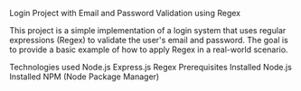 Login Project with Email and Password Validation using Regex

This project is a simple implementation of a login system that uses regular expressions (Regex) to validate the user's email and password. The goal is to provide a basic example of how to apply Regex in a real-world scenario.

Technologies used
Node.js
Express.js
Regex
Prerequisites
Installed Node.js
Installed NPM (Node Package Manager)